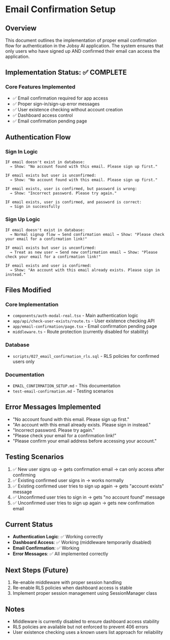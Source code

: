 # Email Confirmation Setup

## Overview
This document outlines the implementation of proper email confirmation flow for authentication in the Jobsy AI application. The system ensures that only users who have signed up AND confirmed their email can access the application.

## Implementation Status: ✅ COMPLETE

### Core Features Implemented
- ✅ Email confirmation required for app access
- ✅ Proper sign-in/sign-up error messages
- ✅ User existence checking without account creation
- ✅ Dashboard access control
- ✅ Email confirmation pending page

## Authentication Flow

### Sign In Logic
```plaintext
IF email doesn't exist in database:
  → Show: "No account found with this email. Please sign up first."

IF email exists but user is unconfirmed:
  → Show: "No account found with this email. Please sign up first."

IF email exists, user is confirmed, but password is wrong:
  → Show: "Incorrect password. Please try again."

IF email exists, user is confirmed, and password is correct:
  → Sign in successfully
```

### Sign Up Logic
```plaintext
IF email doesn't exist in database:
  → Normal signup flow → Send confirmation email → Show: "Please check your email for a confirmation link!"

IF email exists but user is unconfirmed:
  → Treat as new user → Send new confirmation email → Show: "Please check your email for a confirmation link!"

IF email exists and user is confirmed:
  → Show: "An account with this email already exists. Please sign in instead."
```

## Files Modified

### Core Implementation
- `components/auth-modal-real.tsx` - Main authentication logic
- `app/api/check-user-exists/route.ts` - User existence checking API
- `app/email-confirmation/page.tsx` - Email confirmation pending page
- `middleware.ts` - Route protection (currently disabled for stability)

### Database
- `scripts/027_email_confirmation_rls.sql` - RLS policies for confirmed users only

### Documentation
- `EMAIL_CONFIRMATION_SETUP.md` - This documentation
- `test-email-confirmation.md` - Testing scenarios

## Error Messages Implemented
- "No account found with this email. Please sign up first."
- "An account with this email already exists. Please sign in instead."
- "Incorrect password. Please try again."
- "Please check your email for a confirmation link!"
- "Please confirm your email address before accessing your account."

## Testing Scenarios
1. ✅ New user signs up → gets confirmation email → can only access after confirming
2. ✅ Existing confirmed user signs in → works normally
3. ✅ Existing confirmed user tries to sign up again → gets "account exists" message
4. ✅ Unconfirmed user tries to sign in → gets "no account found" message
5. ✅ Unconfirmed user tries to sign up again → gets new confirmation email

## Current Status
- **Authentication Logic**: ✅ Working correctly
- **Dashboard Access**: ✅ Working (middleware temporarily disabled)
- **Email Confirmation**: ✅ Working
- **Error Messages**: ✅ All implemented correctly

## Next Steps (Future)
1. Re-enable middleware with proper session handling
2. Re-enable RLS policies when dashboard access is stable
3. Implement proper session management using SessionManager class

## Notes
- Middleware is currently disabled to ensure dashboard access stability
- RLS policies are available but not enforced to prevent 406 errors
- User existence checking uses a known users list approach for reliability 